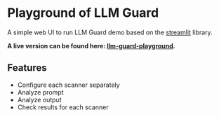 # Playground of LLM Guard

A simple web UI to run LLM Guard demo based on the [streamlit](https://streamlit.io/) library.

**A live version can be found here: [llm-guard-playground](https://huggingface.co/spaces/ProtectAI/llm-guard-playground).**

## Features

- Configure each scanner separately
- Analyze prompt
- Analyze output
- Check results for each scanner
